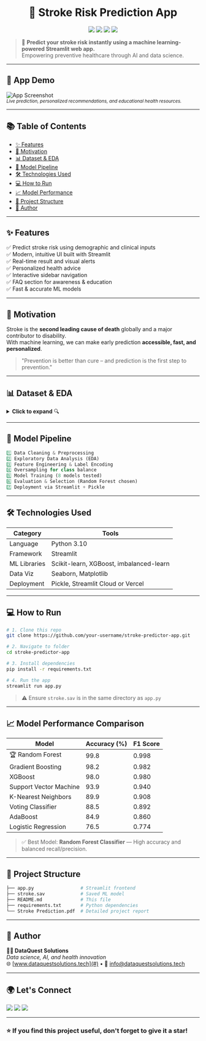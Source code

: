 
<h1 align="center">🧠 Stroke Risk Prediction App</h1>
<p align="center">
  <img src="https://img.shields.io/badge/Python-3.10-blue?logo=python&logoColor=white" />
  <img src="https://img.shields.io/badge/Streamlit-Deployed-red?logo=streamlit" />
  <img src="https://img.shields.io/badge/Status-Active-brightgreen?style=flat-square" />
  <img src="https://img.shields.io/badge/Model-RandomForest-success?style=flat-square" />
</p>

> 🏥 **Predict your stroke risk instantly using a machine learning-powered Streamlit web app.**  
> Empowering preventive healthcare through AI and data science.

---

## 📸 App Demo

![App Screenshot](https://github.com/your-repo/stroke-predictor-app/assets/demo-gif.gif)  
<sup><i>Live prediction, personalized recommendations, and educational health resources.</i></sup>

---

## 📚 Table of Contents

- [✨ Features](#-features)
- [🧠 Motivation](#-motivation)
- [📊 Dataset & EDA](#-dataset--eda)
- [🚀 Model Pipeline](#-model-pipeline)
- [🛠 Technologies Used](#-technologies-used)
- [💻 How to Run](#-how-to-run)
- [📈 Model Performance](#-model-performance)
- [📁 Project Structure](#-project-structure)
- [📌 Author](#-author)

---

## ✨ Features

✅ Predict stroke risk using demographic and clinical inputs  
✅ Modern, intuitive UI built with Streamlit  
✅ Real-time result and visual alerts  
✅ Personalized health advice  
✅ Interactive sidebar navigation  
✅ FAQ section for awareness & education  
✅ Fast & accurate ML models  

---

## 🧠 Motivation

Stroke is the **second leading cause of death** globally and a major contributor to disability.  
With machine learning, we can make early prediction **accessible, fast, and personalized**.

> "Prevention is better than cure – and prediction is the first step to prevention."

---

## 📊 Dataset & EDA

<details>
<summary><strong>Click to expand</strong> 🔍</summary>

- 4909 entries, 12 features
- No missing or duplicate values
- Columns include:
  - `gender`, `age`, `hypertension`, `heart_disease`, `work_type`, `smoking_status`, etc.
- **Outliers handled** using IQR
- **Label encoding** applied on categorical features
- **Class imbalance** fixed using `RandomOverSampler`

</details>

---

## 🚀 Model Pipeline

```python
1️⃣ Data Cleaning & Preprocessing
2️⃣ Exploratory Data Analysis (EDA)
3️⃣ Feature Engineering & Label Encoding
4️⃣ Oversampling for class balance
5️⃣ Model Training (8 models tested)
6️⃣ Evaluation & Selection (Random Forest chosen)
7️⃣ Deployment via Streamlit + Pickle
```

---

## 🛠 Technologies Used

| Category       | Tools |
|----------------|-------|
| Language       | Python 3.10 |
| Framework      | Streamlit |
| ML Libraries   | Scikit-learn, XGBoost, imbalanced-learn |
| Data Viz       | Seaborn, Matplotlib |
| Deployment     | Pickle, Streamlit Cloud or Vercel |

---

## 💻 How to Run

```bash
# 1. Clone this repo
git clone https://github.com/your-username/stroke-predictor-app.git

# 2. Navigate to folder
cd stroke-predictor-app

# 3. Install dependencies
pip install -r requirements.txt

# 4. Run the app
streamlit run app.py
```

> ⚠ Ensure `stroke.sav` is in the same directory as `app.py`

---

## 📈 Model Performance Comparison

| Model                     | Accuracy (%) | F1 Score |
|--------------------------|--------------|----------|
| 🏆 Random Forest          | 99.8         | 0.998    |
| Gradient Boosting        | 98.2         | 0.982    |
| XGBoost                  | 98.0         | 0.980    |
| Support Vector Machine   | 93.9         | 0.940    |
| K-Nearest Neighbors      | 89.9         | 0.908    |
| Voting Classifier        | 88.5         | 0.892    |
| AdaBoost                 | 84.9         | 0.860    |
| Logistic Regression      | 76.5         | 0.774    |

> ✅ Best Model: **Random Forest Classifier** — High accuracy and balanced recall/precision.

---

## 📁 Project Structure

```bash
├── app.py                 # Streamlit frontend
├── stroke.sav             # Saved ML model
├── README.md              # This file
├── requirements.txt       # Python dependencies
└── Stroke Prediction.pdf  # Detailed project report
```

---

## 📌 Author

**🧑‍💻 DataQuest Solutions**  
_Data science, AI, and health innovation_  
🌐 [www.dataquestsolutions.tech](#) • 📧 info@dataquestsolutions.tech

---

## 🌍 Let's Connect

<a href="https://www.linkedin.com/in/your-profile"><img src="https://img.shields.io/badge/LinkedIn-blue?logo=linkedin&logoColor=white"></a>
<a href="mailto:your@email.com"><img src="https://img.shields.io/badge/Gmail-red?logo=gmail&logoColor=white"></a>
<a href="https://github.com/your-username"><img src="https://img.shields.io/badge/GitHub-181717?logo=github&logoColor=white"></a>

---

### ⭐ If you find this project useful, don't forget to give it a star!
